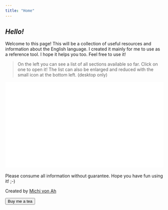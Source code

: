 ```yaml
---
title: "Home"
---
```


## <var id="greeting">Hello!</var> <i class="ai-victory-hand"></i>

Welcome to this page! This will be a collection of useful resources and information about the English language. I created it mainly for me to use as a reference tool. I hope it helps you too. Feel free to use it!

> On the left you can see a list of all sections available so far. Click on one to open it! The list can also be enlarged and reduced with the small icon at the bottom left. (desktop only)

![English introduction](assets/images/english_background.svg "English introduction")

Please consume all information without guarantee. Hope you have fun using it! ;-)

Created by [Michi von Ah](https://michivonah.ch)

<button onclick="window.open('https://paypal.me/michivonah')">Buy me a tea <i class="ai-togo-cup"></i></button>